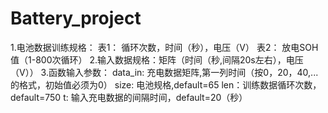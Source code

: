 # Battery_project
1.电池数据训练规格：
  表1： 循环次数，时间（秒），电压（V）
  表2： 放电SOH值（1-800次循环）
2.输入数据规格：矩阵（时间（秒,间隔20s左右），电压（V））
3.函数输入参数：
data_in: 充电数据矩阵,第一列时间（按0，20，40,...的格式，初始值必须为0）
size: 电池规格,default=65
len：训练数据循环次数，default=750
t: 输入充电数据的间隔时间，default=20（秒）